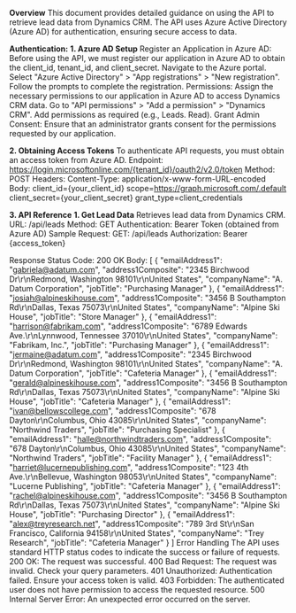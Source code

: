 **Overview**
This document provides detailed guidance on using the API to retrieve lead data from Dynamics CRM. The API uses Azure Active Directory (Azure AD) for authentication, ensuring secure access to data.

**Authentication:**
**1. Azure AD Setup**
Register an Application in Azure AD: Before using the API, we must register our application in Azure AD to obtain the client_id, tenant_id, and client_secret.
Navigate to the Azure portal.
Select "Azure Active Directory" > "App registrations" > "New registration".
Follow the prompts to complete the registration.
Permissions: Assign the necessary permissions to our application in Azure AD to access
Dynamics CRM data.
Go to "API permissions" > "Add a permission" > "Dynamics CRM".
Add permissions as required (e.g., Leads. Read).
Grant Admin Consent: Ensure that an administrator grants consent for the permissions requested by our application.

**2. Obtaining Access Tokens**
To authenticate API requests, you must obtain an access token from Azure AD.
Endpoint: https://login.microsoftonline.com/{tenant_id}/oauth2/v2.0/token
Method: POST
Headers:
Content-Type: application/x-www-form-URL-encoded
Body:
client_id={your_client_id}
scope=https://graph.microsoft.com/.default
client_secret={your_client_secret}
grant_type=client_credentials

**3. API Reference**
**1. Get Lead Data**
Retrieves lead data from Dynamics CRM.
URL: /api/leads
Method: GET
Authentication: Bearer Token (obtained from Azure AD)
Sample Request:
GET: /api/leads
Authorization: Bearer {access_token}


Response
Status Code: 200 OK
Body:
[
  {
    "emailAddress1": "gabriela@adatum.com",
    "address1Composite": "2345 Birchwood Dr\r\nRedmond, Washington 98101\r\nUnited States",
    "companyName": "A. Datum Corporation",
    "jobTitle": "Purchasing Manager"
  },
  {
    "emailAddress1": "josiah@alpineskihouse.com",
    "address1Composite": "3456 B Southampton Rd\r\nDallas, Texas 75073\r\nUnited States",
    "companyName": "Alpine Ski House",
    "jobTitle": "Store Manager"
  },
  {
    "emailAddress1": "harrison@fabrikam.com",
    "address1Composite": "6789 Edwards Ave.\r\nLynnwood, Tennessee 37010\r\nUnited States",
    "companyName": "Fabrikam, Inc.",
    "jobTitle": "Purchasing Manager"
  },
  {
    "emailAddress1": "jermaine@adatum.com",
    "address1Composite": "2345 Birchwood Dr\r\nRedmond, Washington 98101\r\nUnited States",
    "companyName": "A. Datum Corporation",
    "jobTitle": "Cafeteria Manager"
  },
  {
    "emailAddress1": "gerald@alpineskihouse.com",
    "address1Composite": "3456 B Southampton Rd\r\nDallas, Texas 75073\r\nUnited States",
    "companyName": "Alpine Ski House",
    "jobTitle": "Cafeteria Manager"
  },
  {
    "emailAddress1": "ivan@bellowscollege.com",
    "address1Composite": "678 Dayton\r\nColumbus, Ohio 43085\r\nUnited States",
    "companyName": "Northwind Traders",
    "jobTitle": "Purchasing Specialist"
  },
  {
    "emailAddress1": "halle@northwindtraders.com",
    "address1Composite": "678 Dayton\r\nColumbus, Ohio 43085\r\nUnited States",
    "companyName": "Northwind Traders",
    "jobTitle": "Facility Manager"
  },
  {
    "emailAddress1": "harriet@lucernepublishing.com",
    "address1Composite": "123 4th Ave.\r\nBellevue, Washington 98053\r\nUnited States",
    "companyName": "Lucerne Publishing",
    "jobTitle": "Cafeteria Manager"
  },
  {
    "emailAddress1": "rachel@alpineskihouse.com",
    "address1Composite": "3456 B Southampton Rd\r\nDallas, Texas 75073\r\nUnited States",
    "companyName": "Alpine Ski House",
    "jobTitle": "Purchasing Director"
  },
  {
    "emailAddress1": "alex@treyresearch.net",
    "address1Composite": "789 3rd St\r\nSan Francisco, California 94158\r\nUnited States",
    "companyName": "Trey Research",
    "jobTitle": "Cafeteria Manager"
  }
]
Error Handling
The API uses standard HTTP status codes to indicate the success or failure of requests.
200 OK:  The request was successful.
400 Bad Request: The request was invalid. Check your query parameters.
401 Unauthorized: Authentication failed. Ensure your access token is valid.
403 Forbidden: The authenticated user does not have permission to access the requested resource.
500 Internal Server Error: An unexpected error occurred on the server.

